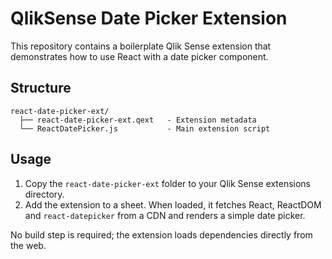 # QlikSense Date Picker Extension

This repository contains a boilerplate Qlik Sense extension that demonstrates how to use React with a date picker component.

## Structure

```
react-date-picker-ext/
  ├── react-date-picker-ext.qext   - Extension metadata
  └── ReactDatePicker.js           - Main extension script
```

## Usage

1. Copy the `react-date-picker-ext` folder to your Qlik Sense extensions directory.
2. Add the extension to a sheet. When loaded, it fetches React, ReactDOM and `react-datepicker` from a CDN and renders a simple date picker.

No build step is required; the extension loads dependencies directly from the web.
